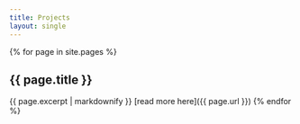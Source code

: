```yaml
---
title: Projects
layout: single
---
```


{% for page in site.pages %}
  ## {{ page.title }}
  {{ page.excerpt | markdownify }}
  [read more here]({{ page.url }})
{% endfor %}
